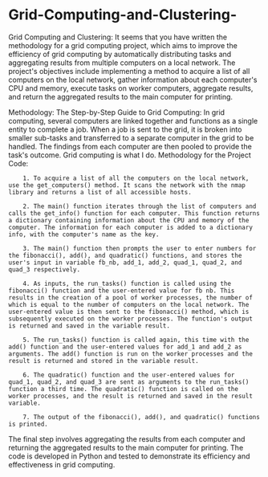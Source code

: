 # Grid-Computing-and-Clustering-
Grid Computing and Clustering: 
    It seems that you have written the methodology for a grid computing project, which aims to improve the efficiency of grid computing by automatically distributing tasks and aggregating results from multiple computers on a local network. The project's objectives include implementing a method to acquire a list of all computers on the local network, gather information about each computer's CPU and memory, execute tasks on worker computers, aggregate results, and return the aggregated results to the main computer for printing.
    
Methodology: The Step-by-Step Guide to Grid Computing:
  In grid computing, several computers are linked together and functions as a single entity to complete a
  job. When a job is sent to the grid, it is broken into smaller sub-tasks and transferred to a separate
  computer in the grid to be handled. The findings from each computer are then pooled to provide the task's
  outcome. Grid computing is what I do. Methodology for the Project Code:
  
        1. To acquire a list of all the computers on the local network, use the get_computers() method. It scans the network with the nmap library and returns a list of all accessible hosts.
        
        2. The main() function iterates through the list of computers and calls the get_info() function for each computer. This function returns a dictionary containing information about the CPU and memory of the computer. The information for each computer is added to a dictionary info, with the computer's name as the key.
        
        3. The main() function then prompts the user to enter numbers for the fibonacci(), add(), and quadratic() functions, and stores the user's input in variable fb_nb, add_1, add_2, quad_1, quad_2, and quad_3 respectively.
        
        4. As inputs, the run_tasks() function is called using the fibonacci() function and the user-entered value for fb nb. This results in the creation of a pool of worker processes, the number of which is equal to the number of computers on the local network. The user-entered value is then sent to the fibonacci() method, which is subsequently executed on the worker processes. The function's output is returned and saved in the variable result.
        
        5. The run_tasks() function is called again, this time with the add() function and the user-entered values for add_1 and add_2 as arguments. The add() function is run on the worker processes and the result is returned and stored in the variable result.
        
        6. The quadratic() function and the user-entered values for quad_1, quad_2, and quad_3 are sent as arguments to the run_tasks() function a third time. The quadratic() function is called on the worker processes, and the result is returned and saved in the result variable.
        
        7. The output of the fibonacci(), add(), and quadratic() functions is printed.
    
The final step involves aggregating the results from each computer and returning the aggregated results to the main computer for printing. The code is developed in Python and tested to demonstrate its efficiency and effectiveness in grid computing.
